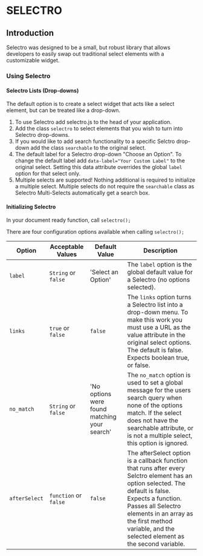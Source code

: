 SELECTRO
========

Introduction
------------

Selectro was designed to be a small, but robust library that allows developers to easily swap out traditional select elements with a customizable widget.
 
### Using Selectro

#### Selectro Lists (Drop-downs)

The default option is to create a select widget that acts like a select element, but can be treated like a drop-down.

1. To use Selectro add selectro.js to the head of your application.
2. Add the class `selectro` to select elements that you wish to turn into Selectro drop-downs.
3. If you would like to add search functionality to a specific Selctro drop-down add the class `searchable` to the original select.
4. The default label for a Selectro drop-down "Choose an Option". To change the default label add `data-label="Your Custom Label"` to the original select. Setting this data attribute overrides the global `label` option for that select only.
5. Multiple selects are supported! Nothing additional is required to initialize a multiple select. Multiple selects do not require the `searchable` class as Selectro Multi-Selects automatically get a search box.

#### Initializing Selectro

In your document ready function, call `selectro();`

There are four configuration options available when calling `selectro();`

| Option | Acceptable Values | Default Value | Description |
| ------ | ----------------- | --------------| ----------- |
| `label` | `String` or `false` | 'Select an Option' | The `label` option is the global default value for a Selectro (no options selected). |
| `links` | `true` or `false` | `false` | The `links` option turns a Selectro list into a drop-down menu. To make this work you must use a URL as the value attribute in the original select options. The default is false. Expects boolean true, or false. |
| `no_match` | `String` or `false` | 'No options were found matching your search' | The `no_match` option is used to set a global message for the users search query when none of the options match. If the select does not have the searchable attribute, or is not a multiple select, this option is ignored. |
| `afterSelect` | `function` or `false` | `false` | The afterSelect option is a callback function that runs after every Selctro element has an option selected. The default is false. Expects a function. Passes all Selectro elements in an array as the first method variable, and the selected element as the second variable. |